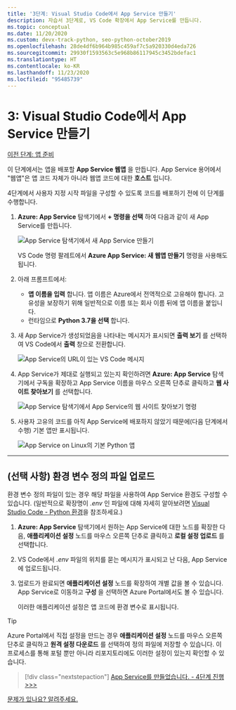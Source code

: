 ```yaml
---
title: '3단계: Visual Studio Code에서 App Service 만들기'
description: 자습서 3단계로, VS Code 확장에서 App Service를 만듭니다.
ms.topic: conceptual
ms.date: 11/20/2020
ms.custom: devx-track-python, seo-python-october2019
ms.openlocfilehash: 28de4df6b964b985c459af7c5a920330d4eda726
ms.sourcegitcommit: 29930f1593563c5e968b86117945c3452bdefac1
ms.translationtype: HT
ms.contentlocale: ko-KR
ms.lasthandoff: 11/23/2020
ms.locfileid: "95485739"
---
```

# <a name="3-create-the-app-service-from-visual-studio-code"></a>3: Visual Studio Code에서 App Service 만들기

[이전 단계: 앱 준비](tutorial-deploy-app-service-on-linux-02.md)

이 단계에서는 앱을 배포할 **App Service 웹앱** 을 만듭니다. App Service 용어에서 "웹앱"은 앱 코드 자체가 아니라 웹앱 코드에 대한 **호스트** 입니다.

4단계에서 사용자 지정 시작 파일을 구성할 수 있도록 코드를 배포하기 전에 이 단계를 수행합니다.

1. **Azure: App Service** 탐색기에서 **+ 명령을 선택** 하여 다음과 같이 새 App Service를 만듭니다.

    ![App Service 탐색기에서 새 App Service 만들기](media/deploy-azure/create-new-app-service-in-app-service-explorer.png)

    VS Code 명령 팔레트에서 **Azure App Service: 새 웹앱 만들기** 명령을 사용해도 됩니다.

1. 아래 프롬프트에서:

    - **앱 이름을 입력** 합니다. 앱 이름은 Azure에서 전역적으로 고유해야 합니다. 고유성을 보장하기 위해 일반적으로 이름 또는 회사 이름 뒤에 앱 이름을 붙입니다.
    - 런타임으로 **Python 3.7을 선택** 합니다.

1. 새 App Service가 생성되었음을 나타내는 메시지가 표시되면 **출력 보기** 를 선택하여 VS Code에서 **출력** 창으로 전환합니다.

    ![App Service의 URL이 있는 VS Code 메시지](media/deploy-azure/url-for-your-new-app-service-and-resource-group-and-plan.png)

1. App Service가 제대로 실행되고 있는지 확인하려면 **Azure: App Service** 탐색기에서 구독을 확장하고 App Service 이름을 마우스 오른쪽 단추로 클릭하고 **웹 사이트 찾아보기** 를 선택합니다.

    ![App Service 탐색기에서 App Service의 웹 사이트 찾아보기 명령](media/deploy-azure/select-command-to-browse-website-in-app-service.png)

1. 사용자 고유의 코드를 아직 App Service에 배포하지 않았기 때문에(다음 단계에서 수행) 기본 앱만 표시됩니다.

    ![App Service on Linux의 기본 Python 앱](media/deploy-azure/default-python-app-on-app-service-on-linux.png)

---

## <a name="optional-upload-an-environment-variable-definitions-file"></a>(선택 사항) 환경 변수 정의 파일 업로드

환경 변수 정의 파일이 있는 경우 해당 파일을 사용하여 App Service 환경도 구성할 수 있습니다. (일반적으로 확장명이 *.env* 인 파일에 대해 자세히 알아보려면 [Visual Studio Code - Python 환경](https://code.visualstudio.com/docs/python/environments#environment-variable-definitions-file)을 참조하세요.)

1. **Azure: App Service** 탐색기에서 원하는 App Service에 대한 노드를 확장한 다음, **애플리케이션 설정** 노드를 마우스 오른쪽 단추로 클릭하고 **로컬 설정 업로드** 를 선택합니다.

1. VS Code에서 *.env* 파일의 위치를 묻는 메시지가 표시되고 난 다음, App Service에 업로드됩니다.

1. 업로드가 완료되면 **애플리케이션 설정** 노드를 확장하여 개별 값을 볼 수 있습니다. App Service로 이동하고 **구성** 을 선택하면 Azure Portal에서도 볼 수 있습니다.

    이러한 애플리케이션 설정은 앱 코드에 환경 변수로 표시됩니다.

> [!TIP]
> Azure Portal에서 직접 설정을 만드는 경우 **애플리케이션 설정** 노드를 마우스 오른쪽 단추로 클릭하고 **원격 설정 다운로드** 를 선택하여 정의 파일에 저장할 수 있습니다. 이 프로세스를 통해 포털 뿐만 아니라 리포지토리에도 이러한 설정이 있는지 확인할 수 있습니다.

> [!div class="nextstepaction"]
> [App Service를 만들었습니다. - 4단계 진행 >>>](tutorial-deploy-app-service-on-linux-04.md)

[문제가 있나요? 알려주세요.](https://aka.ms/FlaskVSCQuickstartHelp)
